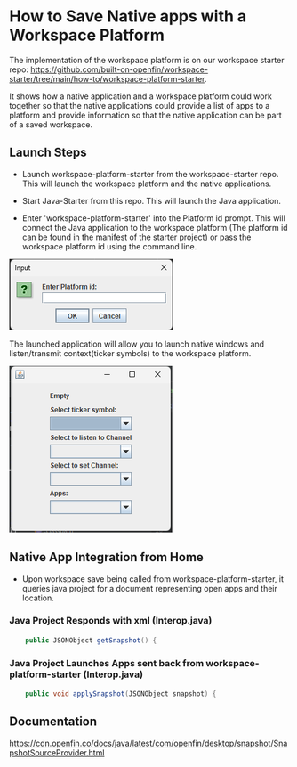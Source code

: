 # How to Save Native apps with a Workspace Platform

The implementation of the workspace platform is on our workspace starter repo: <https://github.com/built-on-openfin/workspace-starter/tree/main/how-to/workspace-platform-starter>.

It shows how a native application and a workspace platform could work together so that the native applications could provide a list of apps to a platform and provide information so that the native application can be part of a saved workspace.

## Launch Steps

- Launch workspace-platform-starter from the workspace-starter repo. This will launch the workspace platform and the native applications.

- Start Java-Starter from this repo. This will launch the Java application.

- Enter 'workspace-platform-starter' into the Platform id prompt. This will connect the Java application to the workspace platform (The platform id can be found in the manifest of the starter project) or pass the workspace platform id using the command line.

![img.png](img.png)

The launched application will allow you to launch native windows and listen/transmit context(ticker symbols) to the workspace platform.

![img_1.png](img_1.png)

## Native App Integration from Home

- Upon workspace save being called from workspace-platform-starter, it queries java project for a document representing open apps and their location.

### Java Project Responds with xml (Interop.java)

```java
    public JSONObject getSnapshot() {
```

### Java Project Launches Apps sent back from workspace-platform-starter (Interop.java)

```java
    public void applySnapshot(JSONObject snapshot) {
```

## Documentation

<https://cdn.openfin.co/docs/java/latest/com/openfin/desktop/snapshot/SnapshotSourceProvider.html>
